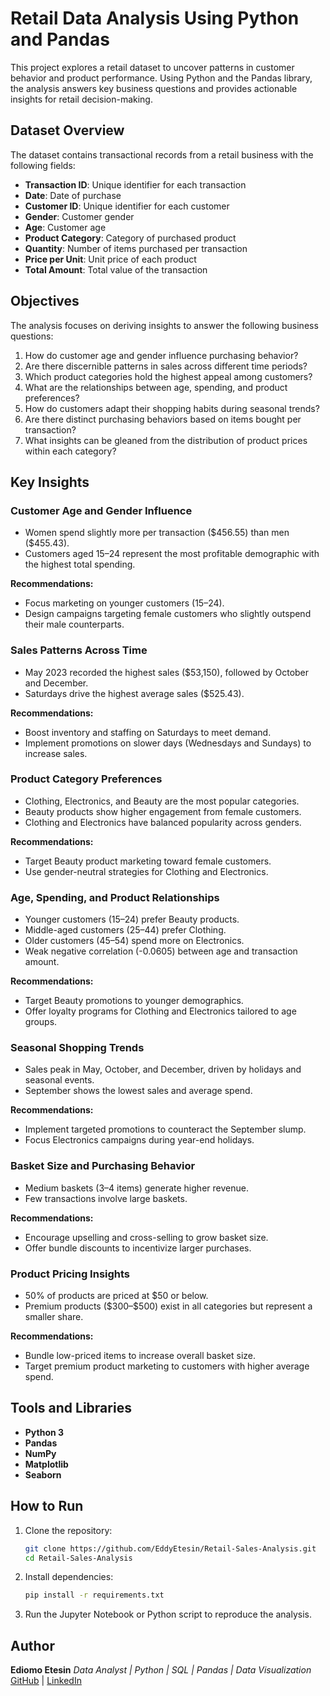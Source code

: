 
# Retail Data Analysis Using Python and Pandas

This project explores a retail dataset to uncover patterns in customer behavior and product performance. Using Python and the Pandas library, the analysis answers key business questions and provides actionable insights for retail decision-making.

## Dataset Overview

The dataset contains transactional records from a retail business with the following fields:

* **Transaction ID**: Unique identifier for each transaction
* **Date**: Date of purchase
* **Customer ID**: Unique identifier for each customer
* **Gender**: Customer gender
* **Age**: Customer age
* **Product Category**: Category of purchased product
* **Quantity**: Number of items purchased per transaction
* **Price per Unit**: Unit price of each product
* **Total Amount**: Total value of the transaction

## Objectives

The analysis focuses on deriving insights to answer the following business questions:

1. How do customer age and gender influence purchasing behavior?
2. Are there discernible patterns in sales across different time periods?
3. Which product categories hold the highest appeal among customers?
4. What are the relationships between age, spending, and product preferences?
5. How do customers adapt their shopping habits during seasonal trends?
6. Are there distinct purchasing behaviors based on items bought per transaction?
7. What insights can be gleaned from the distribution of product prices within each category?

## Key Insights

### Customer Age and Gender Influence

* Women spend slightly more per transaction (\$456.55) than men (\$455.43).
* Customers aged 15–24 represent the most profitable demographic with the highest total spending.

**Recommendations:**

* Focus marketing on younger customers (15–24).
* Design campaigns targeting female customers who slightly outspend their male counterparts.

### Sales Patterns Across Time

* May 2023 recorded the highest sales (\$53,150), followed by October and December.
* Saturdays drive the highest average sales (\$525.43).

**Recommendations:**

* Boost inventory and staffing on Saturdays to meet demand.
* Implement promotions on slower days (Wednesdays and Sundays) to increase sales.

### Product Category Preferences

* Clothing, Electronics, and Beauty are the most popular categories.
* Beauty products show higher engagement from female customers.
* Clothing and Electronics have balanced popularity across genders.

**Recommendations:**

* Target Beauty product marketing toward female customers.
* Use gender-neutral strategies for Clothing and Electronics.

### Age, Spending, and Product Relationships

* Younger customers (15–24) prefer Beauty products.
* Middle-aged customers (25–44) prefer Clothing.
* Older customers (45–54) spend more on Electronics.
* Weak negative correlation (-0.0605) between age and transaction amount.

**Recommendations:**

* Target Beauty promotions to younger demographics.
* Offer loyalty programs for Clothing and Electronics tailored to age groups.

### Seasonal Shopping Trends

* Sales peak in May, October, and December, driven by holidays and seasonal events.
* September shows the lowest sales and average spend.

**Recommendations:**

* Implement targeted promotions to counteract the September slump.
* Focus Electronics campaigns during year-end holidays.

### Basket Size and Purchasing Behavior

* Medium baskets (3–4 items) generate higher revenue.
* Few transactions involve large baskets.

**Recommendations:**

* Encourage upselling and cross-selling to grow basket size.
* Offer bundle discounts to incentivize larger purchases.

### Product Pricing Insights

* 50% of products are priced at \$50 or below.
* Premium products (\$300–\$500) exist in all categories but represent a smaller share.

**Recommendations:**

* Bundle low-priced items to increase overall basket size.
* Target premium product marketing to customers with higher average spend.

## Tools and Libraries

* **Python 3**
* **Pandas**
* **NumPy**
* **Matplotlib**
* **Seaborn**


## How to Run

1. Clone the repository:

   ```bash
   git clone https://github.com/EddyEtesin/Retail-Sales-Analysis.git
   cd Retail-Sales-Analysis
   ```
2. Install dependencies:

   ```bash
   pip install -r requirements.txt
   ```
3. Run the Jupyter Notebook or Python script to reproduce the analysis.

## Author

**Ediomo Etesin**
*Data Analyst | Python | SQL | Pandas | Data Visualization*
[GitHub](https://github.com/Edyetesin) | [LinkedIn](https://www.linkedin.com/in/ediomo-etesin)

